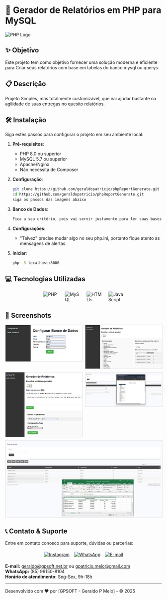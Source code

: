 # 📄 Gerador de Relatórios em PHP para MySQL

![PHP Logo](https://upload.wikimedia.org/wikipedia/commons/2/27/PHP-logo.svg)

## ✨ Objetivo
Este projeto tem como objetivo fornecer uma solução moderna e eficiente para Criar seus relatórios com base em tabelas do banco mysql ou querys. 

## 📋 Descrição
Projeto Simples, mas totalmente customizável, que vai ajudar bastante na agilidade de suas entregas no quesito relatórios.

## 🛠️ Instalação
Siga estes passos para configurar o projeto em seu ambiente local:

1. **Pré-requisitos**:
   - PHP 8.0 ou superior
   - MySQL 5.7 ou superior
   - Apache/Nginx
   - Não necessita de Composer 

2. **Configuração**:
   ```bash
   git clone https://github.com/geraldopatricio/phpReportGenerate.git
   cd https://github.com/geraldopatricio/phpReportGenerate.git
   siga os passos das imagens abaixo
   ```

3. **Banco de Dados**:
   ```sql
   Fica a seu critério, pois vai servir justamente para ler suas bases, ok.
   ```

4. **Configurações**:
   - "Talvez" precise mudar algo no seu php.ini, portanto fique atento as mensagens de alertas.

5. **Iniciar**:
   ```bash
   php -S localhost:8000
   ```

## 💻 Tecnologias Utilizadas

<div style="display: flex; justify-content: center; gap: 20px; margin: 20px 0;">
  <img src="https://cdn.jsdelivr.net/gh/devicons/devicon/icons/php/php-original.svg" width="50" title="PHP">
  <img src="https://cdn.jsdelivr.net/gh/devicons/devicon/icons/mysql/mysql-original-wordmark.svg" width="50" title="MySQL">
  <img src="https://cdn.jsdelivr.net/gh/devicons/devicon/icons/html5/html5-original-wordmark.svg" width="50" title="HTML5">
  <img src="https://cdn.jsdelivr.net/gh/devicons/devicon/icons/javascript/javascript-original.svg" width="50" title="JavaScript">
</div>

## 📸 Screenshots

<div style="display: grid; grid-template-columns: repeat(2, 1fr); gap: 10px;">
  <img src="img/1.jpg" alt="Tela inicial" style="max-width: 100%; border: 1px solid #ddd;">
  <img src="img/2.jpg" alt="Painel administrativo" style="max-width: 100%; border: 1px solid #ddd;">
  <img src="img/3.jpg" alt="Formulário de cadastro" style="max-width: 100%; border: 1px solid #ddd;">
  <img src="img/4.jpg" alt="Relatórios" style="max-width: 100%; border: 1px solid #ddd;">
  <img src="img/5.jpg" alt="Configurações" style="max-width: 100%; border: 1px solid #ddd; grid-column: span 2;">
</div>

## 📞 Contato & Suporte

Entre em contato conosco para suporte, dúvidas ou parcerias:

<div style="display: flex; justify-content: center; gap: 15px; margin: 20px 0;">
  <a href="https://instagram.com/patriciomelofilho" target="_blank">
    <img src="https://upload.wikimedia.org/wikipedia/commons/e/e7/Instagram_logo_2016.svg" width="30" alt="Instagram">
  </a>
  <a href="https://wa.me/5585991508104" target="_blank">
    <img src="https://upload.wikimedia.org/wikipedia/commons/6/6b/WhatsApp.svg" width="30" alt="WhatsApp">
  </a>
  <a href="mailto:geraldo@gpsoft.net.br">
    <img src="https://upload.wikimedia.org/wikipedia/commons/7/7e/Gmail_icon_%282020%29.svg" width="30" alt="E-mail">
  </a>
</div>

**E-mail:** geraldo@gpsoft.net.br ou gpatricio.melo@gmail.com  
**WhatsApp:** (85) 99150-8104  
**Horário de atendimento:** Seg-Sex, 9h-18h

---

Desenvolvido com ❤️ por [GPSOFT - Geraldo P Melo] - © 2025
